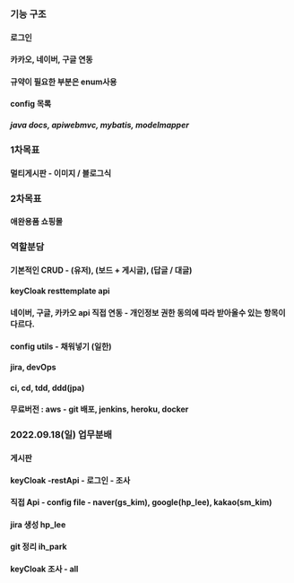### 기능 구조
#### 로그인
#### 카카오, 네이버, 구글 연동
#### 규약이 필요한 부분은 enum사용
#### config 목록
##### java docs, apiwebmvc, mybatis, modelmapper

### 1차목표
#### 멀티게시판 - 이미지 / 블로그식

### 2차목표
#### 애완용품 쇼핑몰 

### 역할분담
#### 기본적인 CRUD - (유저), (보드 + 게시글), (답글 / 대글)
#### keyCloak resttemplate api 
#### 네이버, 구글, 카카오 api 직접 연동 - 개인정보 권한 동의에 따라 받아올수 있는 항목이 다르다.
#### config utils - 채워넣기 (일한)

#### jira, devOps
#### ci, cd, tdd, ddd(jpa)
#### 무료버전 : aws - git 배포, jenkins, heroku, docker

### 2022.09.18(일) 업무분배
#### 게시판  
#### keyCloak -restApi - 로그인 - 조사
#### 직접 Api - config file -  naver(gs_kim), google(hp_lee), kakao(sm_kim)
#### jira 생성 hp_lee
#### git 정리 ih_park
#### keyCloak 조사 - all

